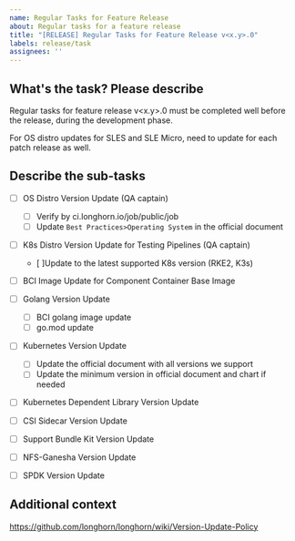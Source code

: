 ```yaml
---
name: Regular Tasks for Feature Release
about: Regular tasks for a feature release
title: "[RELEASE] Regular Tasks for Feature Release v<x.y>.0"
labels: release/task
assignees: ''
---
```


## What's the task? Please describe

Regular tasks for feature release v<x.y>.0 must be completed well before the release, during the development phase.

For OS distro updates for SLES and SLE Micro, need to update for each patch release as well. 

## Describe the sub-tasks

- [ ] OS Distro Version Update (QA captain)
  - [ ] Verify by ci.longhorn.io/job/public/job
  - [ ] Update `Best Practices>Operating System` in the official document

- [ ] K8s Distro Version Update for Testing Pipelines (QA captain)
  - [ ]Update to the latest supported K8s version (RKE2, K3s)

- [ ] BCI Image Update for Component Container Base Image

- [ ] Golang Version Update
  - [ ] BCI golang image update
  - [ ] go.mod update

- [ ] Kubernetes Version Update 
  - [ ] Update the official document with all versions we support
  - [ ] Update the minimum version in official document and chart if needed

- [ ] Kubernetes Dependent Library Version Update

- [ ] CSI Sidecar Version Update

- [ ] Support Bundle Kit Version Update

- [ ] NFS-Ganesha Version Update

- [ ] SPDK Version Update

## Additional context

https://github.com/longhorn/longhorn/wiki/Version-Update-Policy

